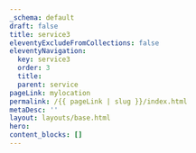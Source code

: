 ```yaml
---
_schema: default
draft: false
title: service3
eleventyExcludeFromCollections: false
eleventyNavigation:
  key: service3
  order: 3
  title:
  parent: service
pageLink: mylocation
permalink: /{{ pageLink | slug }}/index.html
metaDesc: ''
layout: layouts/base.html
hero:
content_blocks: []
---
```

